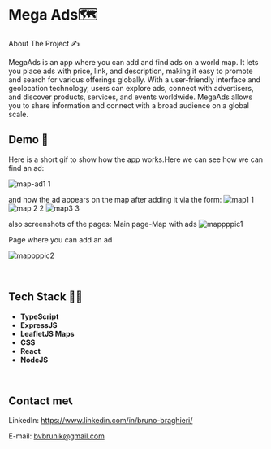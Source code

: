 # Mega Ads🗺

About The Project ✍

MegaAds is an app where you can add and find ads on a world map. It lets you place ads with price, link, and description, making it easy to promote and search for various offerings globally. With a user-friendly interface and geolocation technology, users can explore ads, connect with advertisers, and discover products, services, and events worldwide. MegaAds allows you to share information and connect with a broad audience on a global scale.
<br>

## Demo 🤩

Here is a short gif to show how the app works.Here we can see how we can find an ad:

![map-ad1 1](https://github.com/Jednookiprogramista/MegaAdsFront/assets/98560465/b59dce19-6ed2-497e-a093-48ad030d07e3)


and how the ad appears on the map after adding it via the form:
![map1 1](https://github.com/Jednookiprogramista/MegaAdsFront/assets/98560465/aca8d74d-ab2e-4f82-9e74-a3d794ccbe0a)
![map 2 2](https://github.com/Jednookiprogramista/MegaAdsFront/assets/98560465/b5805e9c-8b65-49b6-a02d-5f3a979613a1)
![map3 3](https://github.com/Jednookiprogramista/MegaAdsFront/assets/98560465/bf39c685-2571-437c-a833-24b4c1e7a165)









also screenshots of the pages:
Main page-Map with ads
![mappppic1](https://github.com/Jednookiprogramista/MegaAdsFront/assets/98560465/87f2fc04-6c7d-42ca-8cef-4a983e36fd3e)

Page where you can add an ad
<br>

![mappppic2](https://github.com/Jednookiprogramista/MegaAdsFront/assets/98560465/fb5f9b7c-9426-493a-96bb-91c816ee0f62)


<br>



## Tech Stack 👨‍🏫

- **TypeScript**
- **ExpressJS**
- **LeafletJS Maps**
- **CSS**
- **React**
- **NodeJS**

<br>


## Contact me📞

LinkedIn: https://www.linkedin.com/in/bruno-braghieri/

E-mail: bvbrunik@gmail.com
